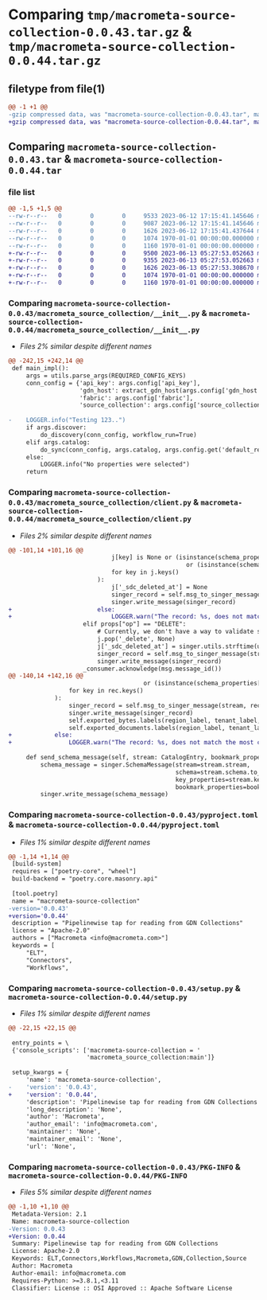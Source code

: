 # Comparing `tmp/macrometa-source-collection-0.0.43.tar.gz` & `tmp/macrometa-source-collection-0.0.44.tar.gz`

## filetype from file(1)

```diff
@@ -1 +1 @@
-gzip compressed data, was "macrometa-source-collection-0.0.43.tar", max compression
+gzip compressed data, was "macrometa-source-collection-0.0.44.tar", max compression
```

## Comparing `macrometa-source-collection-0.0.43.tar` & `macrometa-source-collection-0.0.44.tar`

### file list

```diff
@@ -1,5 +1,5 @@
--rw-r--r--   0        0        0     9533 2023-06-12 17:15:41.145646 macrometa-source-collection-0.0.43/macrometa_source_collection/__init__.py
--rw-r--r--   0        0        0     9087 2023-06-12 17:15:41.145646 macrometa-source-collection-0.0.43/macrometa_source_collection/client.py
--rw-r--r--   0        0        0     1626 2023-06-12 17:15:41.437644 macrometa-source-collection-0.0.43/pyproject.toml
--rw-r--r--   0        0        0     1074 1970-01-01 00:00:00.000000 macrometa-source-collection-0.0.43/setup.py
--rw-r--r--   0        0        0     1160 1970-01-01 00:00:00.000000 macrometa-source-collection-0.0.43/PKG-INFO
+-rw-r--r--   0        0        0     9500 2023-06-13 05:27:53.052663 macrometa-source-collection-0.0.44/macrometa_source_collection/__init__.py
+-rw-r--r--   0        0        0     9355 2023-06-13 05:27:53.052663 macrometa-source-collection-0.0.44/macrometa_source_collection/client.py
+-rw-r--r--   0        0        0     1626 2023-06-13 05:27:53.308670 macrometa-source-collection-0.0.44/pyproject.toml
+-rw-r--r--   0        0        0     1074 1970-01-01 00:00:00.000000 macrometa-source-collection-0.0.44/setup.py
+-rw-r--r--   0        0        0     1160 1970-01-01 00:00:00.000000 macrometa-source-collection-0.0.44/PKG-INFO
```

### Comparing `macrometa-source-collection-0.0.43/macrometa_source_collection/__init__.py` & `macrometa-source-collection-0.0.44/macrometa_source_collection/__init__.py`

 * *Files 2% similar despite different names*

```diff
@@ -242,15 +242,14 @@
 def main_impl():
     args = utils.parse_args(REQUIRED_CONFIG_KEYS)
     conn_config = {'api_key': args.config['api_key'],
                    'gdn_host': extract_gdn_host(args.config['gdn_host']),
                    'fabric': args.config['fabric'],
                    'source_collection': args.config['source_collection']}
 
-    LOGGER.info("Testing 123..")
     if args.discover:
         do_discovery(conn_config, workflow_run=True)
     elif args.catalog:
         do_sync(conn_config, args.catalog, args.config.get('default_replication_method'))
     else:
         LOGGER.info("No properties were selected")
     return
```

### Comparing `macrometa-source-collection-0.0.43/macrometa_source_collection/client.py` & `macrometa-source-collection-0.0.44/macrometa_source_collection/client.py`

 * *Files 2% similar despite different names*

```diff
@@ -101,14 +101,16 @@
                             j[key] is None or (isinstance(schema_properties[key].type, list) and get_singer_data_type(j[key]) in schema_properties[key].type)
                                                  or (isinstance(schema_properties[key].type, str) and get_singer_data_type(j[key]) == schema_properties[key].type)
                             for key in j.keys()
                         ):
                             j['_sdc_deleted_at'] = None
                             singer_record = self.msg_to_singer_message(stream, j, None, utils.now())
                             singer.write_message(singer_record)
+                        else:
+                            LOGGER.warn("The record: %s, does not match the most common schema. Skipping it..", j)
                     elif props["op"] == "DELETE":
                         # Currently, we don't have a way to validate schema here
                         j.pop('_delete', None)
                         j['_sdc_deleted_at'] = singer.utils.strftime(utils.now())
                         singer_record = self.msg_to_singer_message(stream, j, None, utils.now())
                         singer.write_message(singer_record)
                     _consumer.acknowledge(msg.message_id())
@@ -140,14 +142,16 @@
                                      or (isinstance(schema_properties[key].type, str) and get_singer_data_type(rec[key]) == schema_properties[key].type)
                 for key in rec.keys()
             ):
                 singer_record = self.msg_to_singer_message(stream, rec, None, utils.now())
                 singer.write_message(singer_record)
                 self.exported_bytes.labels(region_label, tenant_label, fabric_label, workflow_label).inc(len(rec))
                 self.exported_documents.labels(region_label, tenant_label, fabric_label, workflow_label).inc()
+            else:
+                LOGGER.warn("The record: %s, does not match the most common schema. Skipping it..", rec)
 
     def send_schema_message(self, stream: CatalogEntry, bookmark_properties=[]):
         schema_message = singer.SchemaMessage(stream=stream.stream,
                                               schema=stream.schema.to_dict(),
                                               key_properties=stream.key_properties,
                                               bookmark_properties=bookmark_properties)
         singer.write_message(schema_message)
```

### Comparing `macrometa-source-collection-0.0.43/pyproject.toml` & `macrometa-source-collection-0.0.44/pyproject.toml`

 * *Files 1% similar despite different names*

```diff
@@ -1,14 +1,14 @@
 [build-system]
 requires = ["poetry-core", "wheel"]
 build-backend = "poetry.core.masonry.api"
 
 [tool.poetry]
 name = "macrometa-source-collection"
-version='0.0.43'
+version='0.0.44'
 description = "Pipelinewise tap for reading from GDN Collections"
 license = "Apache-2.0"
 authors = ["Macrometa <info@macrometa.com>"]
 keywords = [
     "ELT",
     "Connectors",
     "Workflows",
```

### Comparing `macrometa-source-collection-0.0.43/setup.py` & `macrometa-source-collection-0.0.44/setup.py`

 * *Files 1% similar despite different names*

```diff
@@ -22,15 +22,15 @@
 
 entry_points = \
 {'console_scripts': ['macrometa-source-collection = '
                      'macrometa_source_collection:main']}
 
 setup_kwargs = {
     'name': 'macrometa-source-collection',
-    'version': '0.0.43',
+    'version': '0.0.44',
     'description': 'Pipelinewise tap for reading from GDN Collections',
     'long_description': 'None',
     'author': 'Macrometa',
     'author_email': 'info@macrometa.com',
     'maintainer': 'None',
     'maintainer_email': 'None',
     'url': 'None',
```

### Comparing `macrometa-source-collection-0.0.43/PKG-INFO` & `macrometa-source-collection-0.0.44/PKG-INFO`

 * *Files 5% similar despite different names*

```diff
@@ -1,10 +1,10 @@
 Metadata-Version: 2.1
 Name: macrometa-source-collection
-Version: 0.0.43
+Version: 0.0.44
 Summary: Pipelinewise tap for reading from GDN Collections
 License: Apache-2.0
 Keywords: ELT,Connectors,Workflows,Macrometa,GDN,Collection,Source
 Author: Macrometa
 Author-email: info@macrometa.com
 Requires-Python: >=3.8.1,<3.11
 Classifier: License :: OSI Approved :: Apache Software License
```

